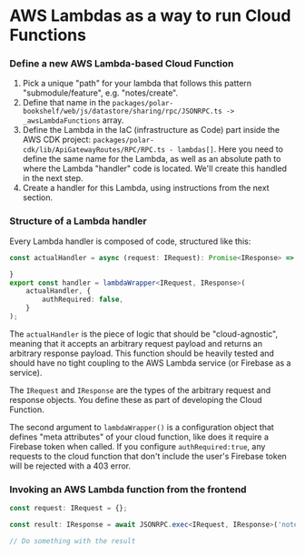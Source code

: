 # AWS Lambdas as a way to run Cloud Functions

### Define a new AWS Lambda-based Cloud  Function

1. Pick a unique "path" for your lambda that follows this pattern "submodule/feature", e.g. "notes/create".
2. Define that name in the `packages/polar-bookshelf/web/js/datastore/sharing/rpc/JSONRPC.ts -> _awsLambdaFunctions`
   array.
3. Define the Lambda in the IaC (infrastructure as Code) part inside the AWS CDK
   project: `packages/polar-cdk/lib/ApiGatewayRoutes/RPC/RPC.ts - lambdas[]`. Here you need to define the same name for
   the Lambda, as well as an absolute path to where the Lambda "handler" code is located. We'll create this handled in
   the next step.
4. Create a handler for this Lambda, using instructions from the next section.

### Structure of a Lambda handler

Every Lambda handler is composed of code, structured like this:

```typescript
const actualHandler = async (request: IRequest): Promise<IResponse> => {

}
export const handler = lambdaWrapper<IRequest, IResponse>(
    actualHandler, {
        authRequired: false,
    }
);
```

The `actualHandler` is the piece of logic that should be "cloud-agnostic", meaning that it accepts an arbitrary request
payload and returns an arbitrary response payload. This function should be heavily tested and should have no tight
coupling to the AWS Lambda service (or Firebase as a service).

The `IRequest` and `IResponse` are the types of the arbitrary request and response objects. You define these as part of
developing the Cloud Function.

The second argument to `lambdaWrapper()` is a configuration object that defines "meta attributes" of your cloud
function, like does it require a Firebase token when called. If you configure `authRequired:true`, any requests to the
cloud function that don't include the user's Firebase token will be rejected with a 403 error.

### Invoking an AWS Lambda function from the frontend

```typescript
const request: IRequest = {};

const result: IResponse = await JSONRPC.exec<IRequest, IResponse>('notes/create', request);

// Do something with the result
```
